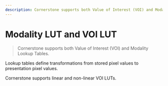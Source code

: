 ```yaml
---
description: Cornerstone supports both Value of Interest (VOI) and Modality Lookup Tables (LUTs).
---
```

<!-- # TODO 建立一个术语表解释一些医学影像的相关名词 -->
# Modality LUT and VOI LUT

> Cornerstone supports both Value of Interest (VOI) and Modality Lookup Tables.

Lookup tables define transformations from stored pixel values to presentation pixel values.

Cornerstone supports linear and non-linear VOI LUTs.
